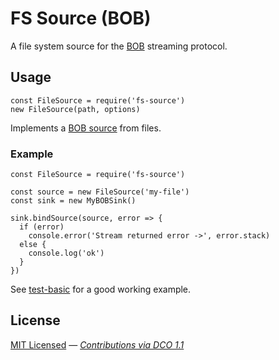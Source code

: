 # FS Source (BOB)

A file system source for the [BOB](https://github.com/Fishrock123/bob) streaming protocol.

## Usage

```
const FileSource = require('fs-source')
new FileSource(path, options)
```

Implements a [BOB source](https://github.com/Fishrock123/bob/blob/master/reference-source.js) from files.

### Example

```
const FileSource = require('fs-source')

const source = new FileSource('my-file')
const sink = new MyBOBSink()

sink.bindSource(source, error => {
  if (error)
    console.error('Stream returned error ->', error.stack)
  else {
    console.log('ok')
  }
})
```

See [test-basic](test/test-basic) for a good working example.

## License

[MIT Licensed](license) — _[Contributions via DCO 1.1](contributing.md#developers-certificate-of-origin)_
